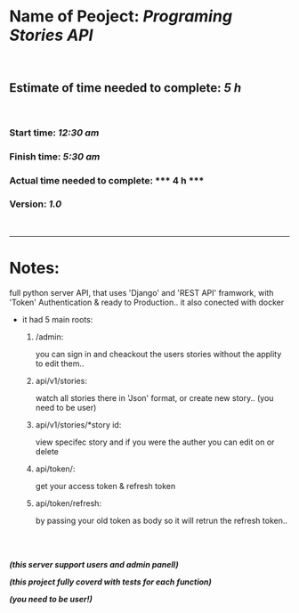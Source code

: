 # Name of Peoject: ***Programing Stories API***

<br>

## Estimate of time needed to complete: ***5 h***

<br>

### Start time: ***12:30 am***
### Finish time: ***5:30 am***
### Actual time needed to complete: *** 4 h ***
### Version: ***1.0***


<br>
<hr>

# Notes:
full python server API, that uses 'Django' and 'REST API' framwork, with 'Token' Authentication & ready to Production..
it also conected with docker

- it had 5 main roots: 

    1. /admin:

        you can sign in and cheackout the users stories without the applity to edit them..

    2. api/v1/stories:

        watch all stories there in 'Json' format, or create new story.. (you need to be user)

    3. api/v1/stories/*story id:

        view specifec story and if you were the auther you can edit on or delete

    4. api/token/:

        get your access token & refresh token

    5. api/token/refresh:

        by passing your old token as body so it will retrun the refresh token..

<br>
<br>

***(this server support users and admin panell)***

***(this project fully coverd with tests for each function)***

***(you need to be user!)***